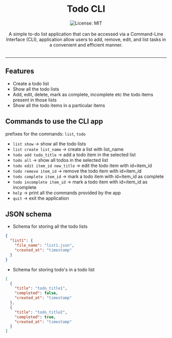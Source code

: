 <div align="center">
<h1 align="center">Todo CLI</h1>
<img alt="License: MIT" src="https://img.shields.io/badge/License-MIT-blue.svg"/><br><br>
A simple to-do list application that can be accessed via a Command-Line Interface (CLI), application allow users to add, remove, edit, and list tasks in a convenient and efficient manner.<br><br>
</div>

---

## Features

- Create a todo list
- Show all the todo lists
- Add, edit, delete, mark as complete, incomplete etc the todo items present in those lists
- Show all the todo items in a particular items

## Commands to use the CLI app

prefixes for the commands: `list`, `todo`

- `list show` -> show all the todo lists
- `list create list_name` -> create a list with list_name
- `todo add todo_title` -> add a todo item in the selected list
- `todo all` -> show all todos in the selected list
- `todo edit item_id new_title` -> edit the todo item with id=item_id
- `todo remove item_id` -> remove the todo item with id=item_id
- `todo complete item_id` -> mark a todo item with id=item_id as complete
- `todo incomplete item_id` -> mark a todo item with id=item_id as incomplete
- `help` -> print all the commands provided by the app
- `quit` -> exit the application

## JSON schema

- Schema for storing all the todo lists

```JSON
{
  "list1": {
    "file_name": "list1.json",
    "created_at": "timestamp"
  }
}
```
- Schema for storing todo's in a todo list
```JSON
[
  {
    "title": "todo_title1",
    "completed": false,
    "created_at": "timestamp"
  },
  {
    "title": "todo_title2",
    "completed": true,
    "created_at": "timestamp"
  }
]
```